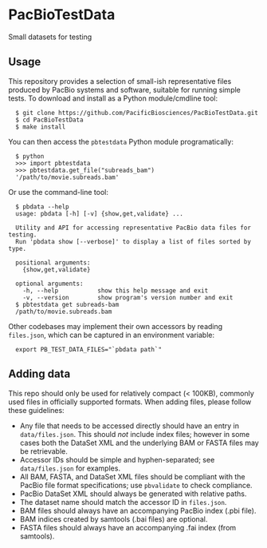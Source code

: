 # PacBioTestData
Small datasets for testing

Usage
-----

This repository provides a selection of small-ish representative files
produced by PacBio systems and software, suitable for running simple tests.
To download and install as a Python module/cmdline tool:

```
  $ git clone https://github.com/PacificBiosciences/PacBioTestData.git
  $ cd PacBioTestData
  $ make install
```

You can then access the `pbtestdata` Python module programatically:

```
  $ python
  >>> import pbtestdata
  >>> pbtestdata.get_file("subreads_bam")
  '/path/to/movie.subreads.bam'
```

Or use the command-line tool:

```
  $ pbdata --help
  usage: pbdata [-h] [-v] {show,get,validate} ...

  Utility and API for accessing representative PacBio data files for testing.
  Run 'pbdata show [--verbose]' to display a list of files sorted by type.

  positional arguments:
    {show,get,validate}

  optional arguments:
    -h, --help           show this help message and exit
    -v, --version        show program's version number and exit
  $ pbtestdata get subreads-bam
  /path/to/movie.subreads.bam
```

Other codebases may implement their own accessors by reading `files.json`,
which can be captured in an environment variable:

```
  export PB_TEST_DATA_FILES="`pbdata path`"
```

Adding data
-----------

This repo should only be used for relatively compact (< 100KB), commonly used
files in officially supported formats.  When adding files, please follow these
guidelines:

  - Any file that needs to be accessed directly should have an entry in
    `data/files.json`.  This should *not* include index files; however in some
    cases both the DataSet XML and the underlying BAM or FASTA files may be
    retrievable.
  - Accessor IDs should be simple and hyphen-separated; see `data/files.json`
    for examples.
  - All BAM, FASTA, and DataSet XML files should be compliant with the PacBio
    file format specifications; use `pbvalidate` to check compliance.
  - PacBio DataSet XML should always be generated with relative paths.
  - The dataset name should match the accessor ID in `files.json`.
  - BAM files should always have an accompanying PacBio index (.pbi file).
  - BAM indices created by samtools (.bai files) are optional.
  - FASTA files should always have an accompanying .fai index (from samtools).
